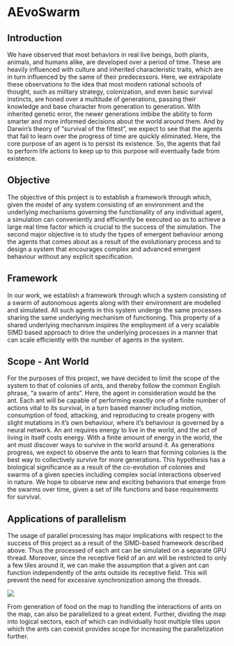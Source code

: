 AEvoSwarm
===

Introduction
---

We have observed that most behaviors in real live beings, both plants, animals, and humans alike, are developed over a period of time. These are heavily influenced with culture and inherited characteristic traits, which are in turn influenced by the same of their predecessors. Here, we extrapolate these observations to the idea that most modern rational schools of thought, such as military strategy, colonization, and even basic survival instincts, are honed over a multitude of generations, passing their knowledge and base character from generation to generation. With inherited genetic error, the newer generations imbibe the ability to form smarter and more informed decisions about the world around them. And by Darwin’s theory of “survival of the fittest”, we expect to see that the agents that fail to learn over the progress of time are quickly eliminated. Here, the core purpose of an agent is to persist its existence. So, the agents that fail to perform life actions to keep up to this purpose will eventually fade from existence.

Objective
---

The objective of this project is to establish a framework through which, given the model of any system consisting of an environment and the underlying mechanisms governing the functionality of any individual agent, a simulation can conveniently and efficiently be executed so as to achieve a large real time factor which is crucial to the success of the simulation.
The second major objective is to study the types of emergent behaviour among the agents that comes about as a result of the evolutionary process and to design a system that encourages complex and advanced emergent behaviour without any explicit specification.

Framework
---

In our work, we establish a framework through which a system consisting of a swarm of autonomous agents along with their environment are modelled and simulated. All such agents in this system undergo the same processes sharing the same underlying mechanism of functioning. This property of a shared underlying mechanism inspires the employment of a very scalable SIMD based approach to drive the underlying processes in a manner that can scale efficiently with the number of agents in the system.

Scope - Ant World
---

For the purposes of this project, we have decided to limit the scope of the system to that of colonies of ants, and thereby follow the common English phrase, “a swarm of ants”. Here, the agent in consideration would be the ant. Each ant will be capable of performing exactly one of a finite number of actions vital to its survival, in a turn based manner including motion, consumption of food, attacking, and reproducing to create progeny with slight mutations in it’s own behaviour, where it’s behaviour is governed by a neural network. An ant requires energy to live in the world, and the act of living in itself costs energy. With a finite amount of energy in the world, the ant must discover ways to survive in the world around it. As generations progress, we expect to observe the ants to learn that forming colonies is the best way to collectively survive for more generations. This hypothesis has a biological significance as a result of the co-evolution of colonies and swarms of a given species including complex social interactions observed in nature.
We hope to observe new and exciting behaviors that emerge from the swarms over time, given a set of life functions and base requirements for survival.

Applications of parallelism
---

The usage of parallel processing has major implications with respect to the success of this project as a result of the SIMD-based framework described above. Thus the processed of each ant can be simulated on a separate GPU thread. Moreover, since the receptive field of an ant will be restricted to only a few tiles around it, we can make the assumption that a given ant can function independently of the ants outside its receptive field. This will prevent the need for excessive synchronization among the threads. 

![](https://media.githubusercontent.com/media/three-horsemen/AEvoSwarm/master/screenshots/mpi%20-n%204%20with%20task%20manager.png)

From generation of food on the map to handling the interactions of ants on the map, can also be parallelized to a great extent. Further, dividing the map into logical sectors, each of which can individually host multiple tiles upon which the ants can coexist provides scope for increasing the parallelization further.

